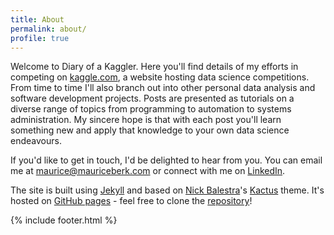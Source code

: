 ```yaml
---
title: About
permalink: about/
profile: true
---
```


Welcome to Diary of a Kaggler. Here you'll find details of my efforts in
competing on [kaggle.com](http://www.kaggle.com), a website hosting data science
competitions. From time to time I'll also branch out into other personal
data analysis and software development projects. Posts are presented as
tutorials on a diverse range of topics from programming to automation to
systems administration. My sincere hope is that with each post you'll learn
something new and apply that knowledge to your own data science endeavours.

If you'd like to get in touch, I'd be delighted to hear from you. You can
email me at [maurice@mauriceberk.com](mailto:maurice@mauriceberk.com) or
connect with me on [LinkedIn](https://uk.linkedin.com/in/mauriceberk).

The site is built using [Jekyll](https://jekyllrb.com/) and based on
[Nick Balestra](http://nick.balestra.ch/)'s
[Kactus](https://github.com/nickbalestra/kactus) theme. It's hosted on
[GitHub pages](https://pages.github.com/) - feel free to clone the
[repository](http://www.github.com/mberk/mberk.github.io)!

{% include footer.html %}
